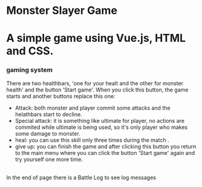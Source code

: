 # Monster Slayer Game

A simple game using Vue.js, HTML and CSS.
====

### gaming system

There are two healthbars, 'one for your healt and the other for monster health' and the button 'Start game'. When you click this button, the game starts and another buttons replace this one:
- Attack: both monster and player commit some attacks and the helathbars start to decline.
- Special attack: it is something like ultimate for player, no actions are commited while ultimate is being used, so it's only player who makes some damage to monster.
- heal: you can use this skill only three times during the match .
- give up: you can finish the game and after clicking this button you return to the main menu where you can click the button 'Start game' again and try yourself one more time.
<br />
In the end of page there is a Battle Log to see log messages
